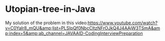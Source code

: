 # Utopian-tree-in-Java
My solution of the problem in this video:https://www.youtube.com/watch?v=C0YaIr8_mQU&amp;list=PLSIpQf0NbcCltzNFrOJkQ4J4AAjW3TSmA&amp;index=5&amp;ab_channel=JAVAAID-CodingInterviewPreparation
